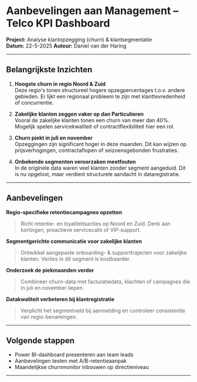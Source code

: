 #  Aanbevelingen aan Management – Telco KPI Dashboard

**Project:** Analyse klantopzegging (churn) & klantsegmentatie  
**Datum:** 22-5-2025
**Auteur:** Daniel van der Haring

---

##  Belangrijkste Inzichten

1. **Hoogste churn in regio Noord & Zuid**  
   Deze regio's tonen structureel hogere opzegpercentages t.o.v. andere gebieden. Er lijkt een regionaal probleem te zijn met klanttevredenheid of concurrentie.

2. **Zakelijke klanten zeggen vaker op dan Particulieren**  
   Vooral de zakelijke klanten tonen een churn van meer dan 40%. Mogelijk spelen servicekwaliteit of contractflexibiliteit hier een rol.

3. **Churn piekt in juli en november**  
   Opzeggingen zijn significant hoger in deze maanden. Dit kan wijzen op prijsverhogingen, contractaflopen of seizoensgebonden frustraties.

4. **Onbekende segmenten veroorzaken meetfouten**  
   In de originele data waren veel klanten zonder segment aangeduid. Dit is nu opgelost, maar verdient structurele aandacht in dataregistratie.

---

##  Aanbevelingen

 **Regio-specifieke retentiecampagnes opzetten**  
> Richt retentie- en loyaliteitsacties op Noord en Zuid. Denk aan kortingen, proactieve servicecalls of VIP-support.

 **Segmentgerichte communicatie voor zakelijke klanten**  
> Ontwikkel aangepaste onboarding- & supporttrajecten voor zakelijke klanten. Verlies in dit segment is kostbaarder.

 **Onderzoek de piekmaanden verder**  
> Combineer churn-data met facturatiedata, klachten of campagnes die in juli en november liepen.

 **Datakwaliteit verbeteren bij klantregistratie**  
> Verplicht het segmentveld bij aanmelding en controleer consistentie van regio-benamingen.

---

##  Volgende stappen

- Power BI-dashboard presenteren aan team leads
- Aanbevelingen testen met A/B-retentieaanpak
- Maandelijkse churnmonitor inbouwen op directieniveau

---

